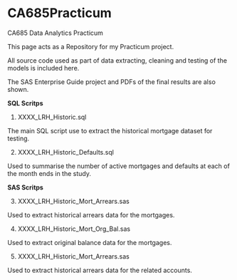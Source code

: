 # CA685Practicum
CA685 Data Analytics Practicum 

This page acts as a Repository for my Practicum project.

All source code used as part of data extracting, cleaning and testing of the models is included here.

The SAS Enterprise Guide project and PDFs of the final results are also shown.


<b>SQL Scritps</b>

1. XXXX_LRH_Historic.sql 

The main SQL script use to extract the historical mortgage dataset for testing.

2. XXXX_LRH_Historic_Defaults.sql 

Used to summarise the number of active mortgages and defaults at each of the month ends in the study.


<b>SAS Scritps</b>

3. XXXX_LRH_Historic_Mort_Arrears.sas

Used to extract historical arrears data for the mortgages.

4. XXXX_LRH_Historic_Mort_Org_Bal.sas

Used to extract original balance data for the mortgages.

5. XXXX_LRH_Historic_Mort_Arrears.sas

Used to extract historical arrears data for the related accounts.
